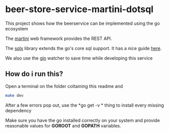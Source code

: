 # beer-store-service-martini-dotsql

This project shows how the beerservice can be implemented using the go 
ecosystem

The [martini](https://github.com/go-martini/martini) web framework provides 
the REST API.

The [sqlx](github.com/jmoiron/sqlx) library extends the go's core sql support.
It has a nice guide [here](http://jmoiron.github.io/sqlx/). 

We also use the [gin](github.com/codegangsta/gin) watcher to save time while 
developing this service

## How do i run this?

Open a terminal on the folder coltaining this readme and 

```bash
make dev
```

After a few errors pop out, use the *go get -v * thing to install every 
missing dependency

Make sure you have the go installed correctly on your system and provide 
reasonable values for **GOROOT** and **GOPATH** variables.
